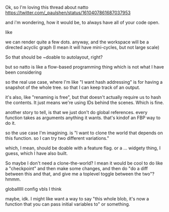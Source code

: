 
Ok, so I'm loving this thread about natto https://twitter.com/_paulshen/status/1610407861687037953

and i'm wondering, how it would be, to always have all of your code open.

like

we can render quite a few dots.
anyway, and the workspace will be a directed acyclic graph (I mean it will have mini-cycles, but not large scale)

So that should be ~doable to autolayout, right?

but
so natto is like a flow-based programming thing
which is not what I have been considering

so the real use case, where I'm like "I want hash addressing"
is for having a snapshot of the whole tree.
so that I can keep track of an output.

it's also, like "renaming is free", but that doesn't
actually require us to hash the contents. It just means
we're using IDs behind the scenes. Which is fine.

another story to tell, is that we just don't do global references.
every function takes as arguments anything it wants.
that's kindof an FBP way to do it.

so the use case I'm imagining.
is "I want to clone the world that depends on this function.
so I can try two different variations."

which, I mean, should be doable with a feature flag.
or a ... widgety thing, I guess, which I have also built.

So maybe I don't need a clone-the-world?
I mean it would be cool to do like a "checkpoint" and then
make some changes, and then do "do a diff between this and that,
and give me a toplevel toggle between the two"? hmmm.

globallllll config vbls
I think

maybe, idk. I might like want a way to say "this whole blob, it's now a function that you can pass initial variables to" or something.
